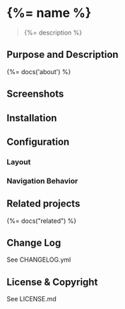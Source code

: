 # {%= name %}
> {%= description %}

## Purpose and Description
{%= docs('about') %}

## Screenshots

## Installation

## Configuration

### Layout

### Navigation Behavior



## Related projects
{%= docs("related") %}

## Change Log
See CHANGELOG.yml

## License & Copyright

See LICENSE.md
